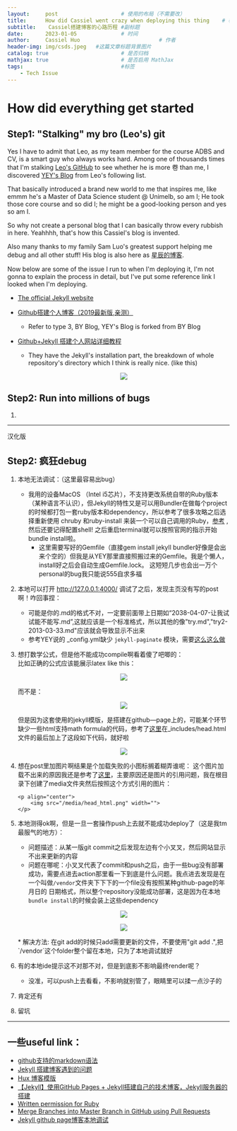 ```yaml
---
layout:     post   				    # 使用的布局（不需要改）
title:      How did Cassiel went crazy when deploying this thing  	# 标题 
subtitle:    Cassiel搭建博客的心路历程 #副标题
date:       2023-01-05 				# 时间
author:     Cassiel Huo  						# 作者
header-img: img/csds.jpeg 	#这篇文章标题背景图片
catalog: true 						# 是否归档
mathjax: true                       # 是否启用 MathJax
tags:								#标签
    - Tech Issue
---
```


# How did everything get started

## Step1: "Stalking" my bro (Leo's) git

Yes I have to admit that Leo, as my team member for the course ADBS and CV, is a smart guy who always works hard. Among one of thousands times that I'm stalking [Leo's GitHub](https://github.com/HaonanLyu) to see whether he is more 卷 than me, I discovered [YEY's Blog](https://yey.world/) from Leo's following list.  

That basically introduced a brand new world to me that inspires me, like emmm he's a Master of Data Science student @ Unimelb, so am I; He took those core course and so did I; he might be a good-looking person and yes so am I. 

So why not create a personal blog that I can basically throw every rubbish in here. Yeahhhh, that's how this Cassiel's blog is invented.

Also many thanks to my family Sam Luo's greatest support helping me debug and all other stuff! His blog is also here as [星辰的博客](https://tiger7789.github.io/).

Now below are some of the issue I run to when I'm deploying it, I'm not gonna to explain the process in detail, but I've put some reference link I looked when I'm deploying.

* [The official Jekyll website](http://jekyllcn.com/) 
* [Github搭建个人博客（2019最新版,亲测）](https://blog.csdn.net/xudailong_blog/article/details/78762262) 
    * Refer to type 3, BY Blog, YEY's Blog is forked from BY Blog
* [Github+Jekyll 搭建个人网站详细教程](https://www.jianshu.com/p/9f71e260925d)
    * They have the Jekyll's installation part, the breakdown of whole repository's directory which I think is really nice. (like this)
    
    <p align="center">
        <img src="/media/blog_1.png" width="">
    </p>

## Step2: Run into millions of bugs

1. 

---
汉化版

## Step2: 疯狂debug

1. 本地无法调试：（这里最容易出bug） 
    * 我用的设备MacOS （Intel i5芯片），不支持更改系统自带的Ruby版本（某种语言不认识），但Jekyll的特性又是可以用Bundler在做每个project的时候都打包一套ruby版本和dependency，所以参考了很多攻略之后选择重新使用 chruby 和ruby-install 来装一个可以自己调用的Ruby，[参考](https://stackoverflow.com/questions/51126403/you-dont-have-write-permissions-for-the-library-ruby-gems-2-3-0-directory-ma) ,然后还要记得配置shell! 之后重启terminal就可以按照官网的指示开始bundle install啦。
        * 这里需要写好的Gemfile（直接gem install jekyll bundler好像是会出来个空的）但我是从YEY那里直接照搬过来的Gemfile。我是个懒人，install好之后会自动生成Gemfile.lock。 这短短几步也会出一万个personal的bug我只能说555自求多福
    
2. 本地可以打开 http://127.0.0.1:4000/ 调试了之后，发现主页没有写的post啊！咋回事捏：
    * 可能是你的.md的格式不对，一定要前面带上日期如“2038-04-07-让我试试能不能写.md”,这就应该是一个标准格式，所以其他的像"try.md","try2-2013-03-33.md"应该就会导致显示不出来
    * 参考YEY说的 _config.yml缺少 `jekyll-paginate` 模块，需要[这么这么做](https://yey.world/2020/03/01/Jekyll-%E6%9C%AC%E5%9C%B0%E8%B0%83%E8%AF%95%E5%8D%9A%E5%AE%A2/) 


3. 想打数学公式，但是他不能成功compile啊看着傻了吧唧的：  
    比如正确的公式应该能展示latex like this：

    <p align="center">
        <img src="/media/after_latex.png" width="">
    </p>

    而不是：

    <p align="center">
        <img src="/media/before_latex.png" width="">
    </p>

    但是因为这套使用的jekyll模版，是搭建在github—page上的，可能某个环节缺少一些html支持math formula的代码，参考了[这里](http://gitlinux.net/2017-10-13-jekyll/#%E5%85%AC%E5%BC%8F%E6%98%BE%E7%A4%BA%E9%97%AE%E9%A2%98)在_includes/head.html文件的最后加上了这段如下代码，就好啦

    <p align="center">
        <img src="/media/head_html.png" width="">
    </p>



4. 想在post里加图片啊结果是个加载失败的小图标搁着糊弄谁呢：
    这个图片加载不出来的原因我还是参考了[这里](http://gitlinux.net/2017-10-13-jekyll/#%E5%9B%BE%E7%89%87%E6%98%BE%E7%A4%BA%E9%97%AE%E9%A2%98)，主要原因还是图片的引用问题，我在根目录下创建了media文件夹然后按照这个方式引用的图片：

    ```
    <p align="center">
        <img src="/media/head_html.png" width="">
    </p>
    ```

5. 本地测得ok啊，但是一旦一套操作push上去就不能成功deploy了（这是我tm最服气的地方）：   
    * 问题描述：从某一版git commit之后发现左边有个小叉叉，然后网站显示不出来更新的内容   
    * 问题在哪呢：小叉叉代表了commit和push之后，由于一些bug没有部署成功，需要点进去action那里看一下到底是什么问题。我点进去发现是在一个叫做`/vendor`文件夹下下下的一个file没有按照某种github-page的年月日的 日期格式，所以整个repository没能成功部署，这是因为在本地```bundle install```的时候会装上这些dependency    
    <p align="center">
        <img src="/media/deploy_failure.png" width="">
    </p>
    <p align="center">
        <img src="/media/vendor_bug.png" width="">
    </p>
    * 解决方法: 在git add的时候只add需要更新的文件，不要使用"git add .",把`/vendor`这个folder整个留在本地，只为了本地调试就好

6. 有的本地ide提示这不对那不对，但是到底影不影响最终render呢？
    * 没准，可以push上去看看，不影响就别管了，眼睛里可以揉一点沙子的

7. 肯定还有

8. 留坑


---

## 一些useful link：
* [github支持的markdown语法](https://github.com/adam-p/markdown-here/wiki/Markdown-Here-Cheatsheet)
* [Jekyll 搭建博客遇到的问题](http://gitlinux.net/2017-10-13-jekyll/#%E6%9C%AC%E5%9C%B0-run-jekyll)
* [Hux 博客模版](https://fairyly.github.io/myblog/README.zh/)
* [【Jekyll】使用GitHub Pages + Jekyll搭建自己的技术博客，Jekyll服务器的搭建](https://blog.51cto.com/u_15296123/5171743)
* [Written permission for Ruby](https://stackoverflow.com/questions/51126403/you-dont-have-write-permissions-for-the-library-ruby-gems-2-3-0-directory-ma)
* [Merge Branches into Master Branch in GitHub using Pull Requests](https://developers.sap.com/tutorials/webide-github-merge-pull-request.html)
* [Jekyll github page博客本地调试](https://www.jianshu.com/p/20ea66b43e21)